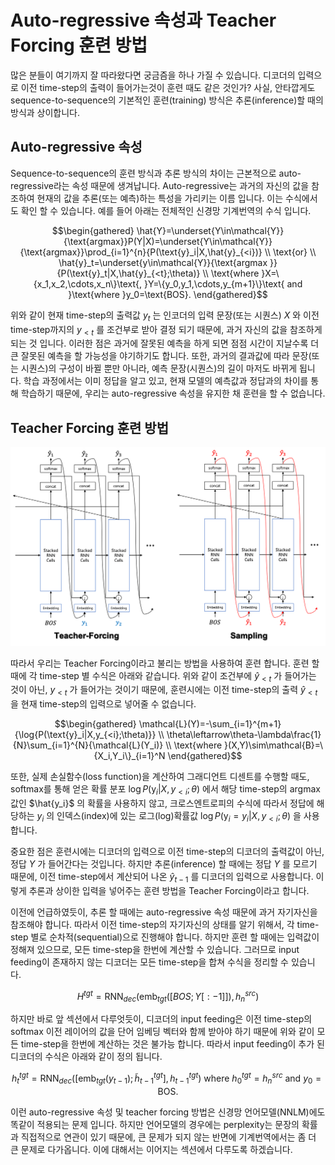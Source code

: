 # Auto-regressive 속성과 Teacher Forcing 훈련 방법

많은 분들이 여기까지 잘 따라왔다면 궁금즘을 하나 가질 수 있습니다. 디코더의 입력으로 이전 time-step의 출력이 들어가는것이 훈련 때도 같은 것인가? 사실, 안타깝게도 sequence-to-sequence의 기본적인 훈련(training) 방식은 추론(inference)할 때의 방식과 상이합니다.

## Auto-regressive 속성

Sequence-to-sequence의 훈련 방식과 추론 방식의 차이는 근본적으로 auto-regressive라는 속성 때문에 생겨납니다. Auto-regressive는 과거의 자신의 값을 참조하여 현재의 값을 추론(또는 예측)하는 특성을 가리키는 이름 입니다. 이는 수식에서도 확인 할 수 있습니다. 예를 들어 아래는 전체적인 신경망 기계번역의 수식 입니다.

$$\begin{gathered}
\hat{Y}=\underset{Y\in\mathcal{Y}}{\text{argmax}}P(Y|X)=\underset{Y\in\mathcal{Y}}{\text{argmax}}\prod_{i=1}^{n}{P(\text{y}_i|X,\hat{y}_{<i})} \\
\text{or} \\
\hat{y}_t=\underset{y\in\mathcal{Y}}{\text{argmax }}{P(\text{y}_t|X,\hat{y}_{<t};\theta)} \\
\text{where }X=\{x_1,x_2,\cdots,x_n\}\text{, }Y=\{y_0,y_1,\cdots,y_{m+1}\}\text{ and }\text{where }y_0=\text{BOS}.
\end{gathered}$$

위와 같이 현재 time-step의 출력값 $y_t$ 는 인코더의 입력 문장(또는 시퀀스) $X$ 와 이전 time-step까지의 $y_{<t}$ 를 조건부로 받아 결정 되기 때문에, 과거 자신의 값을 참조하게 되는 것 입니다. 이러한 점은 과거에 잘못된 예측을 하게 되면 점점 시간이 지날수록 더 큰 잘못된 예측을 할 가능성을 야기하기도 합니다. 또한, 과거의 결과값에 따라 문장(또는 시퀀스)의 구성이 바뀔 뿐만 아니라, 예측 문장(시퀀스)의 길이 마저도 바뀌게 됩니다. 학습 과정에서는 이미 정답을 알고 있고, 현재 모델의 예측값과 정답과의 차이를 통해 학습하기 때문에, 우리는 auto-regressive 속성을 유지한 채 훈련을 할 수 없습니다.

## Teacher Forcing 훈련 방법

![훈련방식과 추론방식](../assets/nmt-teacher_forcing_vs_sampling.png)

따라서 우리는 Teacher Forcing이라고 불리는 방법을 사용하여 훈련 합니다. 훈련 할 때에 각 time-step 별 수식은 아래와 같습니다. 위와 같이 조건부에 $\hat{y}_{<t}$ 가 들어가는 것이 아닌, $y_{<t}$ 가 들어가는 것이기 때문에, 훈련시에는 이전 time-step의 출력 $\hat{y}_{<t}$ 을 현재 time-step의 입력으로 넣어줄 수 없습니다.

$$\begin{gathered}
\mathcal{L}(Y)=-\sum_{i=1}^{m+1}{\log{P(\text{y}_i|X,y_{<i};\theta)}} \\
\theta\leftarrow\theta-\lambda\frac{1}{N}\sum_{i=1}^{N}{\mathcal{L}(Y_i)} \\
\text{where }(X,Y)\sim\mathcal{B}=\{X_i,Y_i\}_{i=1}^N
\end{gathered}$$

또한, 실제 손실함수(loss function)을 계산하여 그래디언트 디센트를 수행할 때도, softmax를 통해 얻은 확률 분포 $\log{P(\text{y}_i|X,y_{<i};\theta)}$ 에서 해당 time-step의 $\text{argmax}$ 값인 $\hat{y_i}$ 의 확률을 사용하지 않고, 크로스엔트로피의 수식에 따라서 정답에 해당하는 $y_i$ 의 인덱스(index)에 있는 로그(log)확률값 $\log{P(\text{y}_i=y_i|X,y_{<i};\theta)}$ 을 사용 합니다.

중요한 점은 훈련시에는 디코더의 입력으로 이전 time-step의 디코더의 출력값이 아닌, 정답 $Y$ 가 들어간다는 것입니다. 하지만 추론(inference) 할 때에는 정답 $Y$ 를 모르기 때문에, 이전 time-step에서 계산되어 나온 $\hat{y}_{t-1}$ 를 디코더의 입력으로 사용합니다. 이렇게 추론과 상이한 입력을 넣어주는 훈련 방법을 Teacher Forcing이라고 합니다.

이전에 언급하였듯이, 추론 할 때에는 auto-regressive 속성 때문에 과거 자기자신을 참조해야 합니다. 따라서 이전 time-step의 자기자신의 상태를 알기 위해서, 각 time-step 별로 순차적(sequential)으로 진행해야 합니다. 하지만 훈련 할 때에는 입력값이 정해져 있으므로, 모든 time-step을 한번에 계산할 수 있습니다. 그러므로 input feeding이 존재하지 않는 디코더는 모든 time-step을 합쳐 수식을 정리할 수 있습니다.

$$H^{tgt}=\text{RNN}_{dec}(\text{emb}_{tgt}([BOS;Y[:-1]]),h_{n}^{src})$$

하지만 바로 앞 섹션에서 다루엇듯이, 디코더의 input feeding은 이전 time-step의 softmax 이전 레이어의 값을 단어 임베딩 벡터와 함께 받아야 하기 때문에 위와 같이 모든 time-step을 한번에 계산하는 것은 불가능 합니다. 따라서 input feeding이 추가 된 디코더의 수식은 아래와 같이 정의 됩니다.

$$h_{t}^{tgt}=\text{RNN}_{dec}([\text{emb}_{tgt}(y_{t-1});\tilde{h}_{t-1}^{tgt}], h_{t-1}^{tgt})\text{ where }h_{0}^{tgt}=h_{n}^{src}\text{ and }y_{0}=\text{BOS}.$$

이런 auto-regressive 속성 및 teacher forcing 방법은 신경망 언어모델(NNLM)에도 똑같이 적용되는 문제 입니다. 하지만 언어모델의 경우에는 perplexity는 문장의 확률과 직접적으로 연관이 있기 때문에, 큰 문제가 되지 않는 반면에 기계번역에서는 좀 더 큰 문제로 다가옵니다. 이에 대해서는 이어지는 섹션에서 다루도록 하겠습니다.
